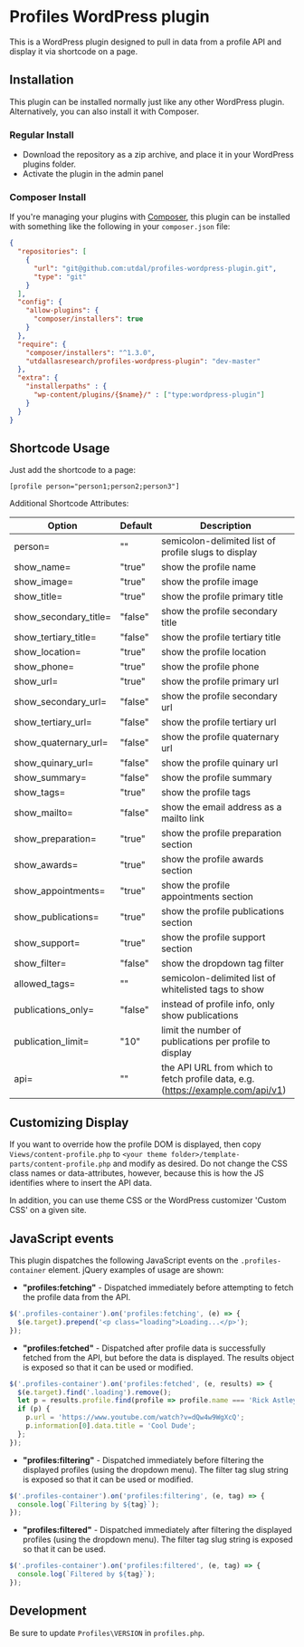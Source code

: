 # Profiles WordPress plugin

This is a WordPress plugin designed to pull in data from a profile API and display it via shortcode on a page.

## Installation

This plugin can be installed normally just like any other WordPress plugin. Alternatively, you can also install it with Composer.

### Regular Install

- Download the repository as a zip archive, and place it in your WordPress plugins folder.
- Activate the plugin in the admin panel

### Composer Install

If you're managing your plugins with [Composer](https://getcomposer.org), this plugin can be installed with something like the following in your `composer.json` file:

```json
{
  "repositories": [
    {
      "url": "git@github.com:utdal/profiles-wordpress-plugin.git",
      "type": "git"
    }
  ],
  "config": {
    "allow-plugins": {
      "composer/installers": true
    }
  },
  "require": {
    "composer/installers": "^1.3.0",
    "utdallasresearch/profiles-wordpress-plugin": "dev-master"
  },
  "extra": {
    "installer­paths" : {
      "wp-content/plugins/{$name}/" : ["type:wordpress­-plugin"]
    }
  }
}

```

## Shortcode Usage

Just add the shortcode to a page:

`[profile person="person1;person2;person3"]`

Additional Shortcode Attributes:

| Option        | Default  | Description |
| ------------- | -------- | ----------- |
| person=             | ""      | semicolon-delimited list of profile slugs to display |
| show_name=          | "true"  | show the profile name |
| show_image=         | "true"  | show the profile image |
| show_title=           | "true"  | show the profile primary title |
| show_secondary_title= | "false" | show the profile secondary title |
| show_tertiary_title=  | "false" | show the profile tertiary title |
| show_location=        | "true"  | show the profile location |
| show_phone=           | "true"  | show the profile phone |
| show_url=             | "true"  | show the profile primary url |
| show_secondary_url=   | "false" | show the profile secondary url |
| show_tertiary_url=    | "false" | show the profile tertiary url |
| show_quaternary_url=  | "false" | show the profile quaternary url |
| show_quinary_url=     | "false" | show the profile quinary url |
| show_summary=       | "false" | show the profile summary |
| show_tags=          | "true"  | show the profile tags |
| show_mailto=        | "false" | show the email address as a mailto link |
| show_preparation=   | "true"  | show the profile preparation section |
| show_awards=        | "true"  | show the profile awards section |
| show_appointments=  | "true"  | show the profile appointments section |
| show_publications=  | "true"  | show the profile publications section |
| show_support=       | "true"  | show the profile support section |
| show_filter=        | "false" | show the dropdown tag filter |
| allowed_tags=       | ""      | semicolon-delimited list of whitelisted tags to show |
| publications_only=  | "false" | instead of profile info, only show publications |
| publication_limit=  | "10"    | limit the number of publications per profile to display |
| api=                | ""      | the API URL from which to fetch profile data, e.g. (https://example.com/api/v1) |

## Customizing Display

If you want to override how the profile DOM is displayed, then copy `Views/content-profile.php` to `<your theme folder>/template-parts/content-profile.php` and modify as desired. Do not change the CSS class names or data-attributes, however, because this is how the JS identifies where to insert the API data.

In addition, you can use theme CSS or the WordPress customizer 'Custom CSS' on a given site.

## JavaScript events

This plugin dispatches the following JavaScript events on the `.profiles-container` element. jQuery examples of usage are shown:

- **"profiles:fetching"** - Dispatched immediately before attempting to fetch the profile data from the API.

```javascript
$('.profiles-container').on('profiles:fetching', (e) => {
  $(e.target).prepend('<p class="loading">Loading...</p>');
});
```
- **"profiles:fetched"** - Dispatched after profile data is successfully fetched from the API, but before the data is displayed. The results object is exposed so that it can be used or modified.

```javascript
$('.profiles-container').on('profiles:fetched', (e, results) => {
  $(e.target).find('.loading').remove();
  let p = results.profile.find(profile => profile.name === 'Rick Astley');
  if (p) {
    p.url = 'https://www.youtube.com/watch?v=dQw4w9WgXcQ';
    p.information[0].data.title = 'Cool Dude';
  };
});
```

- **"profiles:filtering"** - Dispatched immediately before filtering the displayed profiles (using the dropdown menu). The filter tag slug string is exposed so that it can be used or modified.

```javascript
$('.profiles-container').on('profiles:filtering', (e, tag) => {
  console.log(`Filtering by ${tag}`);
});
```

- **"profiles:filtered"** - Dispatched immediately after filtering the displayed profiles (using the dropdown menu). The filter tag slug string is exposed so that it can be used.

```javascript
$('.profiles-container').on('profiles:filtered', (e, tag) => {
  console.log(`Filtered by ${tag}`);
});
```

## Development

Be sure to update `Profiles\VERSION` in `profiles.php`.